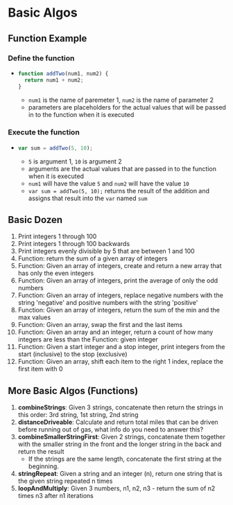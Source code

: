 # Basic Algos

## Function Example

### Define the function

- ``` js
  function addTwo(num1, num2) {
    return num1 + num2;
  }
    ```

  - `num1` is the name of paremeter 1, `num2` is the name of parameter 2
  - parameters are placeholders for the actual values that will be passed in to the function when it is executed

### Execute the function

- ``` js
  var sum = addTwo(5, 10);
    ```

  - `5` is argument 1, `10` is argument 2
  - arguments are the actual values that are passed in to the function when it is executed
  - `num1` will have the value `5` and `num2` will have the value `10`
  - `var sum = addTwo(5, 10);` returns the result of the addition and assigns that result into the `var` named `sum`

## Basic Dozen

1. Print integers 1 through 100
2. Print integers 1 through 100 backwards
3. Print integers evenly divisible by 5 that are between 1 and 100
4. Function: return the sum of a given array of integers
5. Function: Given an array of integers, create and return a new array that has only the even integers
6. Function: Given an array of integers, print the average of only the odd numbers
7. Function: Given an array of integers, replace negative numbers with the string 'negative' and positive numbers with the string 'positive'
8. Function: Given an array of integers, return the sum of the min and the max values
9. Function: Given an array, swap the first and the last items
10. Function: Given an array and an integer, return a count of how many integers are less than the Function: given integer
11. Function: Given a start integer and a stop integer, print integers from the start (inclusive) to the stop (exclusive)
12. Function: Given an array, shift each item to the right 1 index, replace the first item with 0

## More Basic Algos (Functions)

1. **combineStrings**: Given 3 strings, concatenate then return the strings in this order: 3rd string, 1st string, 2nd string
2. **distanceDriveable**: Calculate and return total miles that can be driven before running out of gas, what info do you need to answer this?
3. **combineSmallerStringFirst**: Given 2 strings, concatenate them together with the smaller string in the front and the longer string in the back and return the result
    - If the strings are the same length, concatenate the first string at the beginning.
4. **stringRepeat**: Given a string and an integer (n), return one string that is the given string repeated n times
5. **loopAndMultiply**: Given 3 numbers, n1, n2, n3 - return the sum of n2 times n3 after n1 iterations